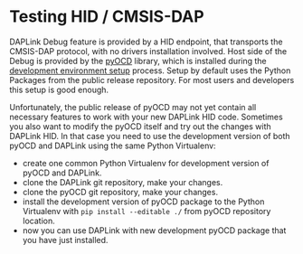 # Testing HID / CMSIS-DAP

DAPLink Debug feature is provided by a HID endpoint, that transports the CMSIS-DAP protocol, with no drivers installation involved. Host side of the Debug is provided by the [pyOCD][pyocd] library, which is installed during the [development environment setup](daplink_sdk_setup.py) process. Setup by default uses the Python Packages from the public release repository. For most users and developers this setup is good enough.

Unfortunately, the public release of pyOCD may not yet contain all necessary features to work with your new DAPLink HID code. Sometimes you also want to modify the pyOCD itself and try out the changes with DAPLink HID. In that case you need to use the development version of both pyOCD and DAPLink using the same Python Virtualenv:
* create one common Python Virtualenv for development version of pyOCD and DAPLink.
* clone the DAPLink git repository, make your changes.
* clone the pyOCD git repository, make your changes.
* install the development version of pyOCD package to the Python Virtualenv with `pip install --editable ./` from pyOCD repository location.
* now you can use DAPLink with new development pyOCD package that you have just installed.

[pyocd]: https://github.com/mbedmicro/pyOCD "Open-Source Python Library for Programming and Debugging ARM Cortex-M microcontrollers using CMSIS-DAP"
